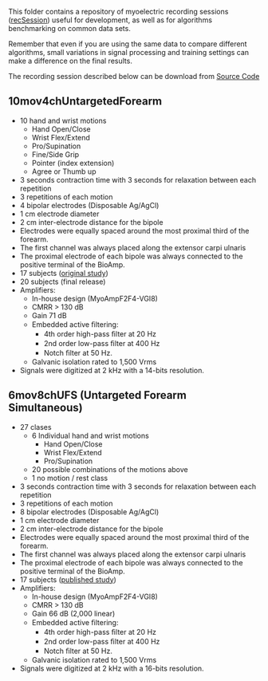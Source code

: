 This folder contains a repository of myoelectric recording sessions ([recSession](recSession.md)) useful for development, as well as for algorithms benchmarking on common data sets.

Remember that even if you are using the same data to compare different algorithms, small variations in signal processing and training settings can make a difference on the final results.

The recording session described below can be download from [Source Code](SourceCode.md)

## 10mov4chUntargetedForearm ##
  * 10 hand and wrist motions
    * Hand Open/Close
    * Wrist Flex/Extend
    * Pro/Supination
    * Fine/Side Grip
    * Pointer (index extension)
    * Agree or Thumb up
  * 3 seconds contraction time with 3 seconds for relaxation between each repetition
  * 3 repetitions of each motion
  * 4 bipolar electrodes (Disposable Ag/AgCl)
  * 1 cm electrode diameter
  * 2 cm inter-electrode distance for the bipole
  * Electrodes were equally spaced around the most proximal third of the forearm.
  * The first channel was always placed along the extensor carpi ulnaris
  * The proximal electrode of each bipole was always connected to the positive terminal of the BioAmp.
  * 17 subjects ([original study](http://www.scfbm.org/content/8/1/11))
  * 20 subjects (final release)
  * Amplifiers:
    * In-house design (MyoAmpF2F4-VGI8)
    * CMRR > 130 dB
    * Gain 71 dB
    * Embedded active ﬁltering:
      * 4th order high-pass ﬁlter at 20 Hz
      * 2nd order low-pass ﬁlter at 400 Hz
      * Notch ﬁlter at 50 Hz.
    * Galvanic isolation rated to 1,500 Vrms
  * Signals were digitized at 2 kHz with a 14-bits resolution.

## 6mov8chUFS (Untargeted Forearm Simultaneous) ##
  * 27 clases
    * 6 Individual hand and wrist motions
      * Hand Open/Close
      * Wrist Flex/Extend
      * Pro/Supination
    * 20 possible combinations of the motions above
    * 1 no motion / rest class
  * 3 seconds contraction time with 3 seconds for relaxation between each repetition
  * 3 repetitions of each motion
  * 8 bipolar electrodes (Disposable Ag/AgCl)
  * 1 cm electrode diameter
  * 2 cm inter-electrode distance for the bipole
  * Electrodes were equally spaced around the most proximal third of the forearm.
  * The first channel was always placed along the extensor carpi ulnaris
  * The proximal electrode of each bipole was always connected to the positive terminal of the BioAmp.
  * 17 subjects ([published study](http://ieeexplore.ieee.org/xpl/articleDetails.jsp?arnumber=6744619))
  * Amplifiers:
    * In-house design (MyoAmpF2F4-VGI8)
    * CMRR > 130 dB
    * Gain 66 dB (2,000 linear)
    * Embedded active ﬁltering:
      * 4th order high-pass ﬁlter at 20 Hz
      * 2nd order low-pass ﬁlter at 400 Hz
      * Notch ﬁlter at 50 Hz.
    * Galvanic isolation rated to 1,500 Vrms
  * Signals were digitized at 2 kHz with a 16-bits resolution.